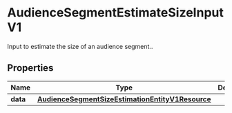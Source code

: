 

# AudienceSegmentEstimateSizeInputV1

Input to estimate the size of an audience segment..

## Properties

| Name | Type | Description | Notes |
|------------ | ------------- | ------------- | -------------|
|**data** | [**AudienceSegmentSizeEstimationEntityV1Resource**](AudienceSegmentSizeEstimationEntityV1Resource.md) |  |  [optional] |



